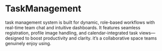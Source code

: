 # TaskManagement
task management system is built for dynamic, role-based workflows with real-time team chat and intuitive dashboards.  It features seamless registration, profile image handling, and calendar-integrated task views—designed to boost productivity and clarity. it’s a collaborative space teams genuinely enjoy using.
